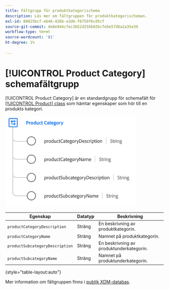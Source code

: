 ```yaml
---
title: Fältgrupp för produktkategorischema
description: Läs mer om fältgruppen för produktkategorischeman.
exl-id: 80825bcf-e646-426b-a3d6-f6759f6cd5cf
source-git-commit: de8e944cfec3b52d25bb02bcfebe57d6a2a35e39
workflow-type: tm+mt
source-wordcount: '81'
ht-degree: 1%

---
```


# [!UICONTROL Product Category] schemafältgrupp

[!UICONTROL Product Category] är en standardgrupp för schemafält för [[!UICONTROL Product] class](../../classes/product.md) som hämtar egenskaper som hör till en produkts kategori.

![](../../images/field-groups/product/product-category.png)

| Egenskap | Datatyp | Beskrivning |
| --- | --- | --- |
| `productCategoryDescription` | Sträng | En beskrivning av produktkategorin. |
| `productCategoryName` | Sträng | Namnet på produktkategorin. |
| `productSubcategoryDescription` | Sträng | En beskrivning av produktunderkategorin. |
| `productSubcategoryName` | Sträng | Namnet på produktunderkategorin. |

{style="table-layout:auto"}

Mer information om fältgruppen finns i [publik XDM-databas](https://github.com/adobe/xdm/blob/master/docs/reference/fieldgroups/product/product-category.schema.json).
